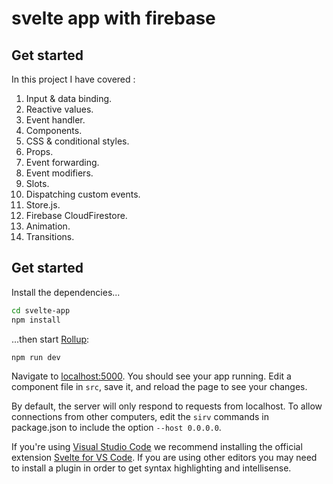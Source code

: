 
# svelte app with firebase 

## Get started
In this project I have covered : 
1. Input & data binding.
2. Reactive values.
3. Event handler.
4. Components.
5. CSS & conditional styles.
6. Props.
7. Event forwarding.
8. Event modifiers.
9. Slots.
10. Dispatching custom events.
11. Store.js.
12. Firebase CloudFirestore.
13. Animation.
14. Transitions.

## Get started

Install the dependencies...

```bash
cd svelte-app
npm install
```

...then start [Rollup](https://rollupjs.org):

```bash
npm run dev
```

Navigate to [localhost:5000](http://localhost:5000). You should see your app running. Edit a component file in `src`, save it, and reload the page to see your changes.

By default, the server will only respond to requests from localhost. To allow connections from other computers, edit the `sirv` commands in package.json to include the option `--host 0.0.0.0`.

If you're using [Visual Studio Code](https://code.visualstudio.com/) we recommend installing the official extension [Svelte for VS Code](https://marketplace.visualstudio.com/items?itemName=svelte.svelte-vscode). If you are using other editors you may need to install a plugin in order to get syntax highlighting and intellisense.

